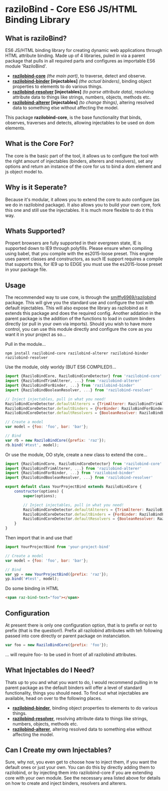 # raziloBind - Core ES6 JS/HTML Binding Library

## What is raziloBind?


ES6 JS/HTML binding library for creating dynamic web applications through HTML attribute binding. Made up of 4 libraries, puled in via a parent package that pulls in all required parts and configures as importable ES6 module 'RaziloBind'.

* **[razilobind-core](https://github.com/smiffy6969/razilobind-core)** *(the main part)*, to traverse, detect and observe.
* **[razilobind-binder](https://github.com/smiffy6969/razilobind-binder) [injectables]** *(the actual binders)*, binding object properties to elements to do various things.
* **[razilobind-resolver](https://github.com/smiffy6969/razilobind-resolver) [injectables]** *(to parse attribute data)*, resolving attribute data to things like strings, numbers, objects, methods etc.
* **[razilobind-alterer](https://github.com/smiffy6969/razilobind-alterer) [injectables]** *(to change things)*, altering resolved data to something else without affecting the model.

This package **razilobind-core**, is the base functionality that binds, observes, traverses and detects, allowing injectables to be used on dom elements.


## What is the Core For?


The core is the basic part of the tool, it allows us to configure the tool with the right amount of injectables (binders, alterers and resolvers), set any options and return an instance of the core for us to bind a dom element and js object model to.


## Why is it Seperate?


Because it's modular, it allows you to extend the core to auto configure (as we do in razilobind package). It also allows you to build your own core, fork this one and still use the injectables. It is much more flexible to do it this way.


## Whats Supported?


Propert browsers are fully supported in their evergreen state, IE is supported down to IE9 through polyfills. Please ensure when compiling using babel, that you compile with the es2015-loose preset. This
engine uses parent classes and constructors, as such IE support requires a compile that supports this, for IE9 up to EDGE you must use the es2015-loose preset in your package file.


## Usage


The recommended way to use core, is through the [smiffy6969/razilobind](https://github.com/smiffy6969/razilobind) package. This will give you the standard use and configure the tool with default injectables. This will also expose the library as razilobind as it extends this package and does the required config. Another addation in the parent package is the addition of the functions to load in custom binders directly (or pull in your own via imports). Should you wish to have more control, you can use this module directly and configure the core as you want it in your project as so...


Pull in the module...

```
npm install razilobind-core razilobind-alterer razilobind-binder razilobind-resolver
```

Use the module, oldy worldy (BUT ES6 COMPILED!)...

```javascript
import {RaziloBindCore, RaziloBindCoreDetector} from 'razilobind-core'
import {RaziloBindTrimAlterer, ...} from 'razilobind-alterer'
import {RaziloBindForBinder, ...} from 'razilobind-binder'
import {RaziloBindBooleanResolver, ...} from 'razilobind-resolver'

// Inject injectables, pull in what you need!
RaziloBindCoreDetector.defaultAlterers = {TrimAlterer: RaziloBindTrimAlterer, ...};
RaziloBindCoreDetector.defaultBinders = {ForBinder: RaziloBindForBinder, ...};
RaziloBindCoreDetector.defaultResolvers = {BooleanResolver: RaziloBindBooleanResolver, ...};

// Create a model
var model = {foo: 'foo', bar: 'bar'};

// Bind
var rb = new RaziloBindCore({prefix: 'raz'});
rb.bind('#test', model);
```

Or use the module, OO style, create a new class to extend the core...

```javascript
import {RaziloBindCore, RaziloBindCoreDetector} from 'razilobind-core'
import {RaziloBindTrimAlterer, ...} from 'razilobind-alterer'
import {RaziloBindForBinder, ...} from 'razilobind-binder'
import {RaziloBindBooleanResolver, ...} from 'razilobind-resolver'

export default class YourProjectBind extends RaziloBindCore {
    constructor(options) {
		super(options);

		// Inject injectables, pull in what you need!
		RaziloBindCoreDetector.defaultAlterers = {TrimAlterer: RaziloBindTrimAlterer, ...};
		RaziloBindCoreDetector.defaultBinders = {ForBinder: RaziloBindForBinder, ...};
		RaziloBindCoreDetector.defaultResolvers = {BooleanResolver: RaziloBindBooleanResolver, ...};
	}
}
```

Then import that in and use that!

```javascript
import YourProjectBind from 'your-project-bind'

// Create a model
var model = {foo: 'foo', bar: 'bar'};

// Bind
var yp = new YourProjectBind({prefix: 'raz'});
yp.bind('#test', model);
```


Do some binding in HTML

```html
<span raz-bind-text="foo"></span>
```

## Configuration


At present there is only one configuration option, that is to prefix or not to prefix (that is the question!). Prefix all razilobind attributes with teh following passed into core directly or parent package on instanciation.


```javascript
var foo = new RaziloBindCore({prefix: 'foo'});
```

... will require foo- to be used in front of all razilobind attributes.


## What Injectables do I Need?


Thats up to you and what you want to do, I would recommend pulling in te parent package as the default binders will offer a level of standard functionality, things you should need. To find out what injectables are available, head on over to the following places.

* **[razilobind-binder](https://github.com/smiffy6969/razilobind-binder)**, binding object properties to elements to do various things.
* **[razilobind-resolver](https://github.com/smiffy6969/razilobind-resolver)**, resolving attribute data to things like strings, numbers, objects, methods etc.
* **[razilobind-alterer](https://github.com/smiffy6969/razilobind-alterer)**, altering resolved data to something else without affecting the model.


## Can I Create my own Injectables?


Sure, why not, you even get to choose how to inject them, if you want the default ones or just your own. You can do this by directly adding them to razilobind, or by injecting them into razilobind-core if you are extending core with your own module. See the necessary area listed above for details on how to create and inject binders, resolvers and alterers.
